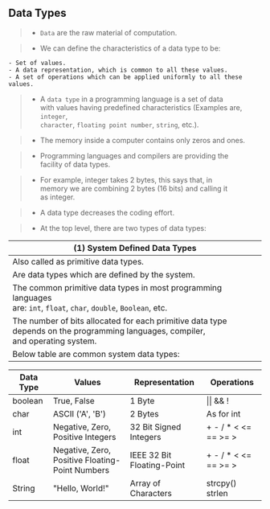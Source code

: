 ## Data Types

> - `Data` are the raw material of computation.

> - We can define the characteristics of a data type to be:

```plaintext
- Set of values.
- A data representation, which is common to all these values.
- A set of operations which can be applied uniformly to all these values.
```

> - A `data type` in a programming language is a set of data <br />
    with values having predefined characteristics (Examples are, `integer`, <br />
    `character`, `floating point number`, `string`, etc.).

> - The memory inside a computer contains only zeros and ones.

> - Programming languages and compilers are providing the <br />
    facility of data types.

> - For example, integer takes 2 bytes, this says that, in <br />
    memory we are combining 2 bytes (16 bits) and calling it <br />
    as integer.

> - A data type decreases the coding effort.

> - At the top level, there are two types of data types:

| (1) System Defined Data Types |
| ----------------------------- |
| Also called as primitive data types. |
| Are data types which are defined by the system. |
| The common primitive data types in most programming languages <br /> are: `int`, `float`, `char`, `double`, `Boolean`, etc. |
| The number of bits allocated for each primitive data type <br /> depends on the programming languages, compiler, <br /> and operating system. |
| Below table are common system data types: |

| Data Type | Values | Representation | Operations |
| --------- | ------ | -------------- | ---------- |
| boolean | True, False | 1 Byte | \|\| && ! |
| char | ASCII ('A', 'B') | 2 Bytes | As for int |
| int | Negative, Zero, Positive Integers | 32 Bit Signed Integers | + - / *  < <= == >= > |
| float | Negative, Zero, Positive Floating-Point Numbers | IEEE 32 Bit Floating-Point | + - / *  < <= == >= > |
| String | "Hello, World!" | Array of Characters | strcpy() strlen |
